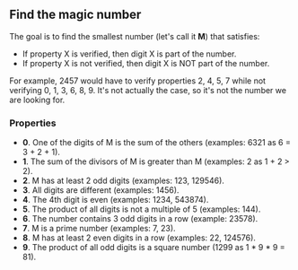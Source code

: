 ## Find the magic number

The goal is to find the smallest number (let's call it **M**) that satisfies:

- If property X is verified, then digit X is part of the number.
- If property X is not verified, then digit X is NOT part of the number.

For example, 2457 would have to verify properties 2, 4, 5, 7 while not verifying 0, 1, 3, 6, 8, 9. It's not actually the case, so it's not the number we are looking for.

### Properties

- **0**. One of the digits of M is the sum of the others (examples: 6321 as 6 = 3 + 2 + 1).
- **1**. The sum of the divisors of M is greater than M (examples: 2 as 1 + 2 > 2).
- **2**. M has at least 2 odd digits (examples: 123, 129546).
- **3**. All digits are different (examples: 1456).
- **4**. The 4th digit is even (examples: 1234, 543874).
- **5**. The product of all digits is not a multiple of 5 (examples: 144).
- **6**. The number contains 3 odd digits in a row (example: 23578).
- **7**. M is a prime number (examples: 7, 23).
- **8**. M has at least 2 even digits in a row (examples: 22, 124576).
- **9**. The product of all odd digits is a square number (1299 as 1 * 9 * 9 = 81).
